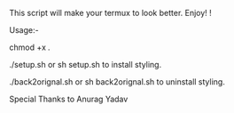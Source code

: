 This script will make your termux to look better. Enjoy! ! 

Usage:-

chmod +x *.*

./setup.sh or sh setup.sh to install styling. 

./back2orignal.sh or sh back2orignal.sh to uninstall styling.

Special Thanks to Anurag Yadav
